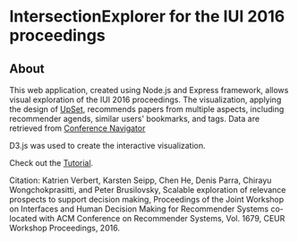 # IntersectionExplorer for the IUI 2016 proceedings

## About

This web application, created using Node.js and Express framework, allows visual exploration of the IUI 2016 proceedings. The visualization, applying the design of [UpSet](https://upset.app/), recommends papers from multiple aspects, including recommender agends, similar users' bookmarks, and tags. Data are retrieved from [Conference Navigator](http://halley.exp.sis.pitt.edu/cn3/portalindex.php) 

D3.js was used to create the interactive visualization.

Check out the [Tutorial](https://www.youtube.com/watch?v=1Jq3oUZv-9E).

Citation:
Katrien Verbert, Karsten Seipp, Chen He, Denis Parra, Chirayu Wongchokprasitti, and Peter Brusilovsky, Scalable exploration of relevance prospects to support decision making, Proceedings of the Joint Workshop on Interfaces and Human Decision Making for Recommender Systems co-located with ACM Conference on Recommender Systems, Vol. 1679, CEUR Workshop Proceedings, 2016.
